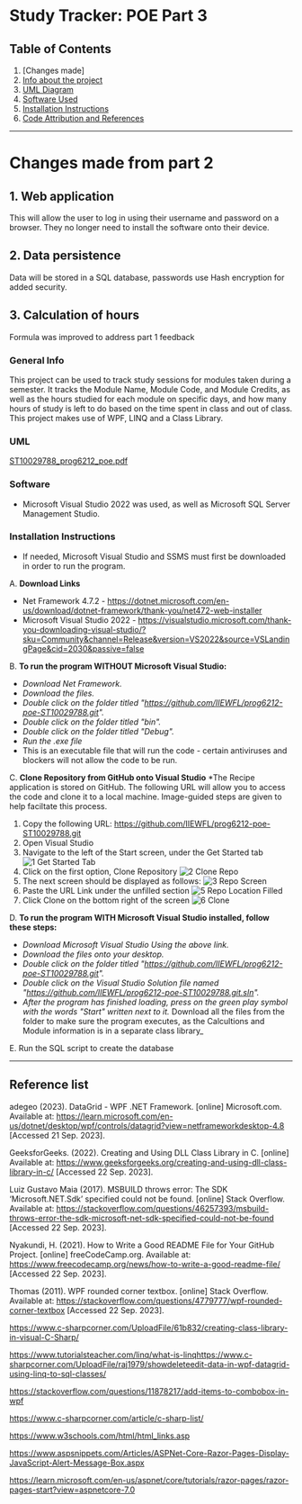 # Study Tracker: POE Part 3

## Table of Contents
1. [Changes made]
2. [Info about the project](#general-info)
3. [UML Diagram](#UML)
4. [Software Used](#software)
5. [Installation Instructions](#installation-instructions)
6. [Code Attribution and References](#code-attributions) 
***


# Changes made from part 2
## 1. Web application
   This will allow the user to log in using their username and password on a browser. They no longer need to install the software onto their device.
## 2. Data persistence
   Data will be stored in a SQL database, passwords use Hash encryption for added security.
## 3. Calculation of hours
   Formula was improved to address part 1 feedback
   
### General Info
This project can be used to track study sessions for modules taken during a semester. It tracks the Module Name, Module Code, and Module Credits, as well as the hours studied for each module on specific days, and how many hours of study is left to do based on the time spent in class and out of class.
This project makes use of WPF, LINQ and a Class Library.

### UML

[ST10029788_prog6212_poe.pdf](https://github.com/IIEWFL/prog6212-part-2-ST10029788/files/13248918/ST10029788_prog6212_poe.pdf)


### Software
* Microsoft Visual Studio 2022 was used, as well as Microsoft SQL Server Management Studio.
### Installation Instructions
* If needed, Microsoft Visual Studio and SSMS must first be downloaded in order to run the program.

A. **Download Links**
* Net Framework 4.7.2 - https://dotnet.microsoft.com/en-us/download/dotnet-framework/thank-you/net472-web-installer
* Microsoft Visual Studio 2022 - https://visualstudio.microsoft.com/thank-you-downloading-visual-studio/?sku=Community&channel=Release&version=VS2022&source=VSLandingPage&cid=2030&passive=false

B. **To run the program WITHOUT Microsoft Visual Studio:**
* _Download Net Framework._
* _Download the files._
* _Double click on the folder titled "https://github.com/IIEWFL/prog6212-poe-ST10029788.git"._
* _Double click on the folder titled "bin"._
* _Double click on the folder titled "Debug"._
* _Run the .exe file_
* This is an executable file that will run the code - certain antiviruses and blockers will not allow the code to be run.

C. **Clone Repository from GitHub onto Visual Studio**
*The Recipe application is stored on GitHub. The following URL will allow you to access the code and clone it to a local machine. Image-guided steps are given to help faciltate this process. 


 1. Copy the following URL:
https://github.com/IIEWFL/prog6212-poe-ST10029788.git
 2. Open Visual Studio
 3. Navigate to the left of the Start screen, under the Get Started tab
![1  Get Started Tab](https://user-images.githubusercontent.com/103359783/235125843-df242d26-a47f-4128-b204-687c461a258b.png)
 4. Click on the first option, Clone Repository
![2  Clone Repo](https://user-images.githubusercontent.com/103359783/235126097-ad757fe7-7843-4b8d-862c-fdd8d7314995.png)
 5. The next screen should be displayed as follows:
![3  Repo Screen](https://user-images.githubusercontent.com/103359783/235126560-0f0ccdc5-32c1-41f6-b2c6-bbfbf9da7f84.png)
 6. Paste the URL Link under the unfilled section
![5  Repo Location Filled](https://user-images.githubusercontent.com/103359783/235128779-50f86f58-b57b-4967-93c2-c56fd9ad07eb.png)
 7. Click Clone on the bottom right of the screen
![6  Clone](https://user-images.githubusercontent.com/103359783/235129060-b2fc506f-0429-4bff-a767-4c1d40c51e5d.png)

D. **To run the program WITH Microsoft Visual Studio installed, follow these steps:**
* _Download Microsoft Visual Studio Using the above link._
* _Download the files onto your desktop._
* _Double click on the folder titled "https://github.com/IIEWFL/prog6212-poe-ST10029788.git"._
* _Double click on the Visual Studio Solution file named "https://github.com/IIEWFL/prog6212-poe-ST10029788.git.sln"._
* _After the program has finished loading, press on the green play symbol with the words "Start" written next to it._
Download all the files from the folder to make sure the program executes, as the Calcultions and Module information is in a separate class library_

E. Run the SQL script to create the database
***


## Reference list

adegeo (2023). DataGrid - WPF .NET Framework. [online] Microsoft.com. Available at: https://learn.microsoft.com/en-us/dotnet/desktop/wpf/controls/datagrid?view=netframeworkdesktop-4.8 [Accessed 21 Sep. 2023].

GeeksforGeeks. (2022). Creating and Using DLL Class Library in C. [online] Available at: https://www.geeksforgeeks.org/creating-and-using-dll-class-library-in-c/ [Accessed 22 Sep. 2023].

Luiz Gustavo Maia (2017). MSBUILD throws error: The SDK ‘Microsoft.NET.Sdk’ specified could not be found. [online] Stack Overflow. Available at: https://stackoverflow.com/questions/46257393/msbuild-throws-error-the-sdk-microsoft-net-sdk-specified-could-not-be-found [Accessed 22 Sep. 2023].

Nyakundi, H. (2021). How to Write a Good README File for Your GitHub Project. [online] freeCodeCamp.org. Available at: https://www.freecodecamp.org/news/how-to-write-a-good-readme-file/ [Accessed 22 Sep. 2023].

Thomas (2011). WPF rounded corner textbox. [online] Stack Overflow. Available at: https://stackoverflow.com/questions/4779777/wpf-rounded-corner-textbox [Accessed 22 Sep. 2023].

https://www.c-sharpcorner.com/UploadFile/61b832/creating-class-library-in-visual-C-Sharp/

https://www.tutorialsteacher.com/linq/what-is-linqhttps://www.c-sharpcorner.com/UploadFile/raj1979/showdeleteedit-data-in-wpf-datagrid-using-linq-to-sql-classes/

https://stackoverflow.com/questions/11878217/add-items-to-combobox-in-wpf

https://www.c-sharpcorner.com/article/c-sharp-list/

https://www.w3schools.com/html/html_links.asp

https://www.aspsnippets.com/Articles/ASPNet-Core-Razor-Pages-Display-JavaScript-Alert-Message-Box.aspx

https://learn.microsoft.com/en-us/aspnet/core/tutorials/razor-pages/razor-pages-start?view=aspnetcore-7.0

